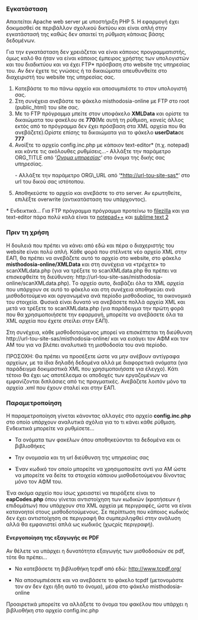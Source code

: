 ### Εγκατάσταση

Aπαιτείται Apache web server με υποστήριξη PHP 5. Η εφαρμογή έχει
δοκιμασθεί σε περιβάλλον σχολικού δικτύου και είναι απλή στην
εγκατάστασή της καθώς δεν απαιτεί τη ρύθμιση κάποιας βάσης δεδομένων.

Για την εγκατάσταση δεν χρειάζεται να είναι κάποιος προγραμματιστής,
όμως καλό θα ήταν να είναι κάποιος έμπειρος χρήστης των υπολογιστών και
του διαδικτύου και να έχει FTP\* πρόσβαση στο website της υπηρεσίας του.
Αν δεν έχετε τις γνώσεις ή τα δικαιώματα απευθυνθείτε στο διαχειριστή
του website της υπηρεσίας σας.

1.  Κατεβάστε το πιο πάνω αρχείο και αποσυμπιέστε το στον υπολογιστή
    σας.
2.  Στη συνέχεια ανεβάστε το φάκελο misthodosia-online με FTP στο root
    (public\_html) του site σας.
3.  Με το FTP πρόγραμμα μπείτε στον υποφάκελο **XMLData** και ορίστε τα
    δικαιώματα του φακέλου σε **770**(Με αυτή τη ρύθμιση, κανείς άλλος
    εκτός από το πρόγραμμα δεν έχει πρόσβαση στα XML αρχεία που θα
    ανεβάζετε).Ορίστε επίσης τα δικαιώματα για το φάκελο **userData**σε
    **777**
4.  Ανοίξτε το αρχείο config.inc.php με κάποιον text-editor\* (π.χ.
    notepad) και κάντε τις ακόλουθες ρυθμίσεις…- Αλλάξτε την παράμετρο
    ORG\_TITLE από ‘<span style="text-decoration: underline;">*Όνομα
    υπηρεσίας*</span>‘ στο όνομα της δικής σας υπηρεσίας.
    <p>
    - Αλλάξτε την παράμετρο ORG\_URL από
    ‘<span style="text-decoration: underline;">*http://url-tou-site-sas*</span>‘
    στο url του δικού σας ιστότοπου.
5.  Αποθηκεύστε το αρχείο και ανεβάστε το στο server. Αν ερωτηθείτε,
    επιλέξτε overwrite (αντικατάσταση του υπάρχοντος).

\* Ενδεικτικά… Για FTP πρόγραμμα πρόγραμμα προτείνω το [filezilla](http://filezilla-project.org/) και
για text-editor πάρα πολύ καλά είναι τα [notepad++](http://notepad-plus-plus.org/) και [sublime text
2](http://www.sublimetext.com/2)

### Πριν τη χρήση

Η δουλειά που πρέπει να κάνει από εδώ και πέρα ο διαχεριστής του website
είναι πολύ απλή. Κάθε φορά που στέλνετε νέο αρχείο XML στην ΕΑΠ, θα
πρέπει να ανεβάζετε αυτό το αρχείο στο website, στο φάκελο
**misthodosia-online/XMLData** και στη συνέχεια να «τρέχετε» το
scanXMLdata.php (για να τρέξετε το scanXMLdata.php θα πρέπει να
επισκεφθείτε τη διεύθυνση:
http://url-tou-site-sas/misthodosia-online/scanXMLdata.php). Tο αρχείο
αυτο, διαβάζει όλα τα XML αρχεία που υπάρχουν σε αυτό το φάκελο και στη
συνέχεια αποθηκεύει ανά μισθοδοτούμενο και οργανωμένα ανά περίοδο
μισθοδοσίας, τα οικονομικά του στοιχεία. Φυσικά είναι δυνατό να
ανεβάσετε πολλά αρχεία XML και μετά να τρέξετε το scanXMLdata.php (για
παράδειγμα την πρώτη φορά που θα χρησιμοποιήσετε την εφαρμογή, μπορείτε
να ανεβάσετε όλα τα XML αρχεία που έχετε στείλει στην ΕΑΠ).

Στη συνέχεια, κάθε μισθοδοτούμενος μπορεί να επισκέπτεται τη διεύθυνση
http://url-tou-site-sas/misthodosia-online/ και να εισάγει τον ΑΦΜ και
τον ΑΜ του για να βλέπει αναλυτικά τη μισθοδοσία του ανά περίοδο.

ΠΡΟΣΟΧΗ: Θα πρέπει να προσέξετε ώστε να μην ανέβουν αντίγραφα αρχείων,
με τα ίδια δηλαδή δεδομένα αλλά με διαφορετικά ονόματα (για παράδειγμα
δοκιμαστικά XML που χρησιμοποιήσατε για έλεγχο). Κάτι τέτοιο θα έχει ως
αποτέλεσμα οι αποδοχές των εργαζομένων να εμφανίζονται διπλάσιες από τις
πραγματικές. Ανεβάζετε λοιπόν μόνο τα αρχεία .xml που έχουν σταλεί και
στην ΕΑΠ.

### Παραμετροποίηση

Η παραμετροποίηση γίνεται κάνοντας αλλαγές στο αρχείο **config.inc.php**
στο οποίο υπάρχουν αναλυτικά σχόλια για το τι κάνει κάθε ρύθμιση.
Ενδεικτικά μπορείτε να ρυθμίσετε…

- Τα ονόματα των φακέλων όπου αποθηκεύονται τα δεδομένα και οι
βιβλιοθήκες

- Την ονομασία και τη url διεύθυνση της υπηρεσίας σας

- Έναν κωδικό τον οποίο μπορείτε να χρησιμοποιείτε αντί για ΑΜ ώστε να
μπορείτε να δείτε τα στοιχεία κάποιου μισθοδοτούμενου δίνοντας μόνο τον
ΑΦΜ του.

Ένα ακόμα αρχείο που ίσως χρειαστεί να πειράξετε είναι το
**eapCodes.php** όπου γίνεται αντιστοίχηση των κωδικών (κρατήσεων ή
επιδομάτων) που υπάρχουν στα XML αρχεία με περιγραφές, ώστε να είναι
κατανοητοί στους μισθοδοτούμενους. Σε περίπτωση που κάποιος κωδικός δεν
έχει αντιστοίχηση σε περιγραφή θα συμπεριληφθεί στην ανάλυση αλλά θα
εμφανιστεί απλά ως κωδικός (χωςρίς περιγραφή).

#### Ενεργοποίηση της εξαγωγής σε PDF

Αν θέλετε να υπάρχει η δυνατότητα εξαγωγής των μισθοδοσιών σε pdf, τότε
θα πρέπει…

- Να κατεβάσετε τη βιβλιοθήκη tcpdf από εδώ: http://www.tcpdf.org/

- Να αποσυμπιέσετε και να ανεβάσετε το φάκελο tcpdf (μετονομάστε τον αν
δεν έχει ήδη αυτό το όνομα), μέσα στο φάκελο misthodosia-online

Προαιρετικά μπορείτε να αλλάξετε το όνομα του φακέλου που υπάρχει η
βιβλιοθήκη στο αρχείο config.inc.php